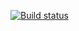 [![Build status](https://ci.appveyor.com/api/projects/status/u4q8e9hys66kagm2?svg=true)](https://ci.appveyor.com/project/pfzw90/ahj-sse-ws-homework)